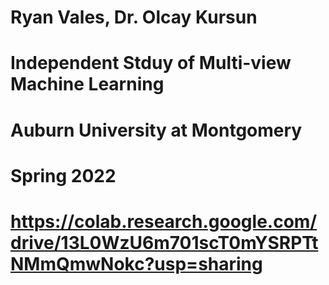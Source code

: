 # Ryan Vales, Dr. Olcay Kursun
# Independent Stduy of Multi-view Machine Learning
# Auburn University at Montgomery
# Spring 2022
# https://colab.research.google.com/drive/13L0WzU6m701scT0mYSRPTtNMmQmwNokc?usp=sharing
